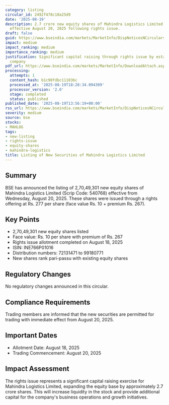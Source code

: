 ```yaml
---
category: listing
circular_id: 2492f478c18a25d9
date: '2025-08-19'
description: 2.7 crore new equity shares of Mahindra Logistics Limited listed on BSE
  effective August 20, 2025 following rights issue.
draft: false
guid: https://www.bseindia.com/markets/MarketInfo/DispNoticesNCirculars.aspx?Noticeid={35D51775-723D-4BF8-BA2A-BD0E47474F00}&noticeno=20250819-48&dt=08/19/2025&icount=48&totcount=53&flag=0
impact: medium
impact_ranking: medium
importance_ranking: medium
justification: Significant capital raising through rights issue by established logistics
  company
pdf_url: https://www.bseindia.com/markets/MarketInfo/DownloadAttach.aspx?id=20250819-48&attachedId=
processing:
  attempts: 1
  content_hash: b1c90fdbc111036c
  processed_at: '2025-08-19T18:28:34.094309'
  processor_version: '2.0'
  stage: completed
  status: published
published_date: '2025-08-19T13:56:19+00:00'
rss_url: https://www.bseindia.com/markets/MarketInfo/DispNoticesNCirculars.aspx?Noticeid={35D51775-723D-4BF8-BA2A-BD0E47474F00}&noticeno=20250819-48&dt=08/19/2025&icount=48&totcount=53&flag=0
severity: medium
source: bse
stocks:
- MAHLOG
tags:
- new-listing
- rights-issue
- equity-shares
- mahindra-logistics
title: Listing of New Securities of Mahindra Logistics Limited
---
```


## Summary

BSE has announced the listing of 2,70,49,301 new equity shares of Mahindra Logistics Limited (Scrip Code: 540768) effective from Wednesday, August 20, 2025. These shares were issued through a rights offering at Rs. 277 per share (face value Rs. 10 + premium Rs. 267).

## Key Points

- 2,70,49,301 new equity shares listed
- Face value: Rs. 10 per share with premium of Rs. 267
- Rights issue allotment completed on August 18, 2025
- ISIN: INE766P01016
- Distribution numbers: 72131471 to 99180771
- New shares rank pari-passu with existing equity shares

## Regulatory Changes

No regulatory changes announced in this circular.

## Compliance Requirements

Trading members are informed that the new securities are permitted for trading with immediate effect from August 20, 2025.

## Important Dates

- Allotment Date: August 18, 2025
- Trading Commencement: August 20, 2025

## Impact Assessment

The rights issue represents a significant capital raising exercise for Mahindra Logistics Limited, expanding the equity base by approximately 2.7 crore shares. This will increase liquidity in the stock and provide additional capital for the company's business operations and growth initiatives.